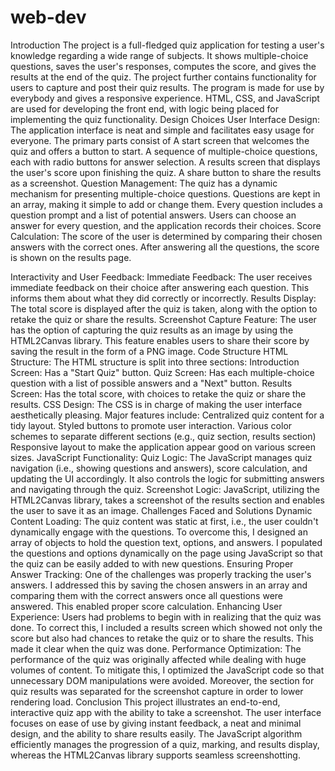 # web-dev
Introduction 
The project is a full-fledged quiz application for testing a user's knowledge  regarding a wide range of subjects. It shows multiple-choice questions, saves  the user's responses, computes the score, and gives the results at the end of the  quiz. The project further contains functionality for users to capture and post  their quiz results. The program is made for use by everybody and gives a  responsive experience. HTML, CSS, and JavaScript are used for developing the  front end, with logic being placed for implementing the quiz functionality. 
Design Choices 
User Interface Design: The application interface is neat and simple and  facilitates easy usage for everyone. The primary parts consist of A start screen that welcomes the quiz and offers a button to start. 
A sequence of multiple-choice questions, each with radio buttons for answer  selection. 
A results screen that displays the user's score upon finishing the quiz. A share button to share the results as a screenshot. 
Question Management: The quiz has a dynamic mechanism for presenting  multiple-choice questions. Questions are kept in an array, making it simple to  add or change them. Every question includes a question prompt and a list of  potential answers. Users can choose an answer for every question, and the  application records their choices. 
Score Calculation: The score of the user is determined by comparing their  chosen answers with the correct ones. After answering all the questions, the  score is shown on the results page.

Interactivity and User Feedback: 
Immediate Feedback: The user receives immediate feedback on their choice  after answering each question. This informs them about what they did correctly  or incorrectly. 
Results Display: The total score is displayed after the quiz is taken, along with  the option to retake the quiz or share the results. 
Screenshot Capture Feature: The user has the option of capturing the quiz  results as an image by using the HTML2Canvas library. This feature enables  users to share their score by saving the result in the form of a PNG image. 
Code Structure 
HTML Structure: The HTML structure is split into three sections: Introduction Screen: Has a "Start Quiz" button. 
Quiz Screen: Has each multiple-choice question with a list of possible answers  and a "Next" button. 
Results Screen: Has the total score, with choices to retake the quiz or share the  results. 
CSS Design: The CSS is in charge of making the user interface aesthetically  pleasing. Major features include: 
Centralized quiz content for a tidy layout. 
Styled buttons to promote user interaction. 
Various color schemes to separate different sections (e.g., quiz section, results  section) 
Responsive layout to make the application appear good on various screen sizes.
 JavaScript Functionality: 
Quiz Logic: The JavaScript manages quiz navigation (i.e., showing questions  and answers), score calculation, and updating the UI accordingly. It also  controls the logic for submitting answers and navigating through the quiz. 
Screenshot Logic: JavaScript, utilizing the HTML2Canvas library, takes a  screenshot of the results section and enables the user to save it as an image. 
Challenges Faced and Solutions
Dynamic Content Loading: The quiz content was static at first, i.e., the user  couldn't dynamically engage with the questions. To overcome this, I designed  an array of objects to hold the question text, options, and answers. I populated  the questions and options dynamically on the page using JavaScript so that the  quiz can be easily added to with new questions. 
Ensuring Proper Answer Tracking: One of the challenges was properly tracking  the user's answers. I addressed this by saving the chosen answers in an array and  comparing them with the correct answers once all questions were answered.  This enabled proper score calculation. 
Enhancing User Experience: Users had problems to begin with in realizing that  the quiz was done. To correct this, I included a results screen which showed not  only the score but also had chances to retake the quiz or to share the results.  This made it clear when the quiz was done. 
Performance Optimization: The performance of the quiz was originally affected  while dealing with huge volumes of content. To mitigate this, I optimized the  JavaScript code so that unnecessary DOM manipulations were avoided.  Moreover, the section for quiz results was separated for the screenshot capture  in order to lower rendering load. 
Conclusion 
This project illustrates an end-to-end, interactive quiz app with the ability to  take a screenshot. The user interface focuses on ease of use by giving instant  feedback, a neat and minimal design, and the ability to share results easily. The  JavaScript algorithm efficiently manages the progression of a quiz, marking,  and results display, whereas the HTML2Canvas library supports seamless  screenshotting.
